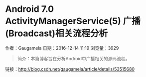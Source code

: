 # Android 7.0 ActivityManagerService(5) 广播(Broadcast)相关流程分析
作者：Gaugamela
日期：2016-12-14 11:19
浏览量：3929
> 简介：本篇博客旨在分析Android中广播相关的源码流程。

 链接：http://blog.csdn.net/gaugamela/article/details/53515680
